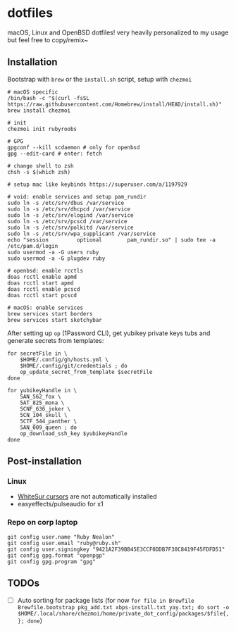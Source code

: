 # dotfiles

macOS, Linux and OpenBSD dotfiles! very heavily personalized to my usage but feel free to copy/remix~

## Installation

Bootstrap with `brew` or the `install.sh` script, setup with `chezmoi`

```shell
# macOS specific
/bin/bash -c "$(curl -fsSL https://raw.githubusercontent.com/Homebrew/install/HEAD/install.sh)"
brew install chezmoi

# init
chezmoi init rubyroobs

# GPG
gpgconf --kill scdaemon # only for openbsd
gpg --edit-card # enter: fetch

# change shell to zsh
chsh -s $(which zsh)

# setup mac like keybinds https://superuser.com/a/1197929

# void: enable services and setup pam_rundir
sudo ln -s /etc/srv/dbus /var/service
sudo ln -s /etc/srv/dhcpcd /var/service
sudo ln -s /etc/srv/elogind /var/service
sudo ln -s /etc/srv/pcscd /var/service
sudo ln -s /etc/srv/polkitd /var/service
sudo ln -s /etc/srv/wpa_supplicant /var/service
echo "session         optional        pam_rundir.so" | sudo tee -a /etc/pam.d/login
sudo usermod -a -G users ruby
sudo usermod -a -G plugdev ruby

# openbsd: enable rcctls
doas rcctl enable apmd
doas rcctl start apmd
doas rcctl enable pcscd
doas rcctl start pcscd 

# macOS: enable services
brew services start borders
brew services start sketchybar
```

After setting up `op` (1Password CLI), get yubikey private keys tubs and generate secrets from templates:

```shell
for secretFile in \
    $HOME/.config/gh/hosts.yml \
    $HOME/.config/git/credentials ; do
    op_update_secret_from_template $secretFile
done

for yubikeyHandle in \
    5AN_562_fox \
    5AT_825_mona \
    5CNF_636_joker \
    5CN_104_skull \
    5CTF_544_panther \
    5AN_009_queen ; do
    op_download_ssh_key $yubikeyHandle
done
```

## Post-installation

### Linux

- [WhiteSur cursors](https://github.com/vinceliuice/WhiteSur-cursors/tree/master) are not automatically installed
- easyeffects/pulseaudio for x1

### Repo on corp laptop

```shell
git config user.name "Ruby Nealon"
git config user.email "ruby@ruby.sh"
git config user.signingkey "9421A2F39BB45E3CCF0DDB7F30C8419F45FDFD51"
git config gpg.format "openpgp"
git config gpg.program "gpg"
```

## TODOs

- [ ] Auto sorting for package lists (for now `for file in Brewfile Brewfile.bootstrap pkg_add.txt xbps-install.txt yay.txt; do sort -o $HOME/.local/share/chezmoi/home/private_dot_config/packages/$file{,}; done`)

